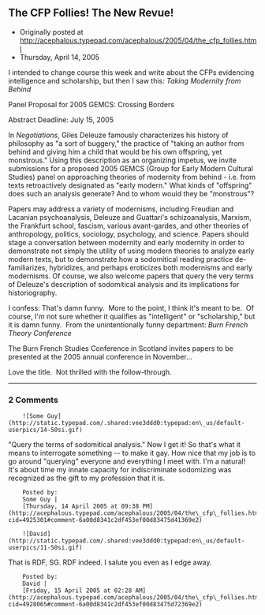 ## The CFP Follies!  The New Revue!

 * Originally posted at http://acephalous.typepad.com/acephalous/2005/04/the_cfp_follies.html
 * Thursday, April 14, 2005



I intended to change course this week and write about the CFPs evidencing intelligence and scholarship, but then I saw this:
_Taking Modernity from Behind_

Panel Proposal for 2005 GEMCS: Crossing Borders

Abstract Deadline: July 15, 2005

In _Negotiations_, Giles Deleuze famously characterizes his history of philosophy as "a sort of buggery," the practice of "taking an author from behind and giving him a child that would be his own offspring, yet monstrous." Using this description as an organizing impetus, we invite submissions for a proposed 2005 GEMCS (Group for Early Modern Cultural Studies) panel on approaching theories of modernity from behind - i.e. from texts retroactively designated as "early modern." What kinds of "offspring" does such an analysis generate? And to whom would they be "monstrous"?

Papers may address a variety of modernisms, including Freudian and Lacanian psychoanalysis, Deleuze and Guattari's schizoanalysis, Marxism, the Frankfurt school, fascism, various avant-gardes, and other theories of anthropology, politics, sociology, psychology, and science. Papers should stage a conversation between modernity and early modernity in order to demonstrate not simply the utility of using modern theories to analyze early modern texts, but to demonstrate how a sodomitical reading practice de-familiarizes, hybridizes, and perhaps eroticizes both modernisms and early modernisms. Of course, we also welcome papers that query the very terms of Deleuze's description of sodomitical analysis and its implications for historiography.

I confess: That's damn funny.  More to the point, I think it's meant to be.  Of course, I'm not sure whether it qualifies as "intelligent" or "scholarship," but it is damn funny.  From the unintentionally funny department:
_Burn French Theory Conference_

The Burn French Studies Conference in Scotland invites papers to be presented at the 2005 annual conference in November...

Love the title.  Not thrilled with the follow-through.

		

* * *

### 2 Comments 

		

                
[]()

	

		![Some Guy](http://static.typepad.com/.shared:vee3ddd0:typepad:en\_us/default-userpics/14-50si.gif)
	

	

		

"Query the terms of sodomitical analysis." Now I get it! So that's what it means to interrogate something -- to make it gay. How nice that my job is to go around "querying" everyone and everything I meet with. I'm a natural! It's about time my innate capacity for indiscriminate sodomizing was recognized as the gift to my profession that it is.

	

		Posted by:
		Some Guy |
		[Thursday, 14 April 2005 at 09:38 PM](http://acephalous.typepad.com/acephalous/2005/04/the\_cfp\_follies.html?cid=4925301#comment-6a00d8341c2df453ef00d83475d41369e2)

[]()

	

		![David](http://static.typepad.com/.shared:vee3ddd0:typepad:en\_us/default-userpics/11-50si.gif)
	

	

		

That is RDF, SG. RDF indeed. I salute you even as I edge away.

	

		Posted by:
		David |
		[Friday, 15 April 2005 at 02:28 AM](http://acephalous.typepad.com/acephalous/2005/04/the\_cfp\_follies.html?cid=4928065#comment-6a00d8341c2df453ef00d83475d72369e2)

		

        
